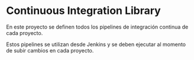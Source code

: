 # Continuous Integration Library

En este proyecto se definen todos los pipelines de integración continua de cada proyecto.

Estos pipelines se utilizan desde Jenkins y se deben ejecutar al momento de subir cambios en cada proyecto.